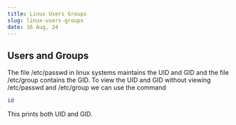 ```yaml
---
title: Linux Users Groups
slug: linux-users-groups
date: 16 Aug, 24
---
```


## Users and Groups
The file /etc/passwd in linux systems maintains the UID and GID and the file /etc/group contains the GID. To view the UID and GID without viewing /etc/passwd and /etc/group we can use the command 

```sh
id
```

This prints both UID and GID.
